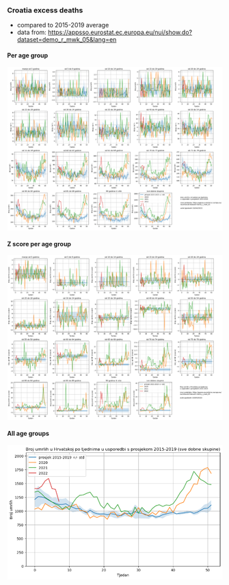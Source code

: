 ### Croatia excess deaths

* compared to 2015-2019 average
* data from: https://appsso.eurostat.ec.europa.eu/nui/show.do?dataset=demo_r_mwk_05&lang=en

#### Per age group

![](img/cro_excess_all.png)

#### Z score per age group

![](img/cro_excess_all_z_score.png)

#### All age groups

![](img/cro_excess.png)

